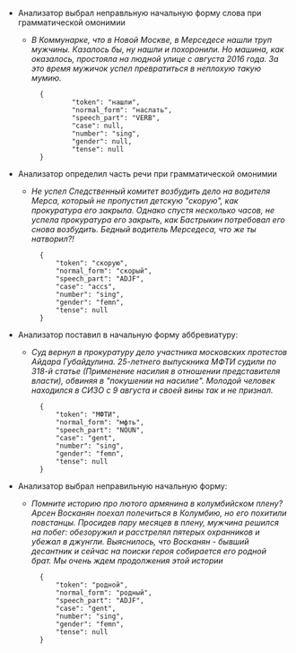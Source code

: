 - Анализатор выбрал неправльную начальную форму слова при грамматической омонимии 
    - *В Коммунарке, что в Новой Москве, в Мерседесе нашли труп мужчины. Казалось бы, ну нашли и похоронили. Но машина, как оказалось, простояла на людной улице с августа 2016 года. За это время мужичок успел превратиться в неплохую такую мумию.*
        
            {
                    "token": "нашли",
                    "normal_form": "наслать",
                    "speech_part": "VERB",
                    "case": null,
                    "number": "sing",
                    "gender": null,
                    "tense": null
            }
                
- Анализатор определил часть речи при грамматической омонимии 
    - *Не успел Следственный комитет возбудить дело на водителя Мерса, который не пропустил детскую "скорую", как прокуратура его закрыла. Однако спустя несколько часов, не успела прокуратура его закрыть, как Бастрыкин потребовал его снова возбудить. Бедный водитель Мерседеса, что же ты натворил?!*

            {
                "token": "скорую",
                "normal_form": "скорый",
                "speech_part": "ADJF",
                "case": "accs",
                "number": "sing",
                "gender": "femn",
                "tense": null
            }
- Анализатор поставил в начальную форму аббревиатуру:
    - *Суд вернул в прокуратуру дело участника московских протестов Айдара Губайдулина. 25-летнего выпускника МФТИ судили по 318-й статье (Применение насилия в отношении представителя власти), обвиняя в "покушении на насилие". Молодой человек находился в СИЗО с 9 августа и своей вины так и не признал.*

            {
                "token": "МФТИ",
                "normal_form": "мфть",
                "speech_part": "NOUN",
                "case": "gent",
                "number": "sing",
                "gender": "femn",
                "tense": null
            }
- Анализатор выбрал неправильную начальную форму:
    - *Помните историю про лютого армянина в колумбийском плену? Арсен Восканян поехал полечиться в Колумбию, но его похитили повстанцы. Просидев пару месяцев в плену, мужчина решился на побег: обезоружил и расстрелял пятерых охранников и убежал в джунгли. Выяснилось, что Восканян - бывший десантник и сейчас на поиски героя собирается его родной брат. Мы очень ждем продолжения этой истории*

            {
                "token": "родной",
                "normal_form": "родный",
                "speech_part": "ADJF",
                "case": "gent",
                "number": "sing",
                "gender": "femn",
                "tense": null
            }